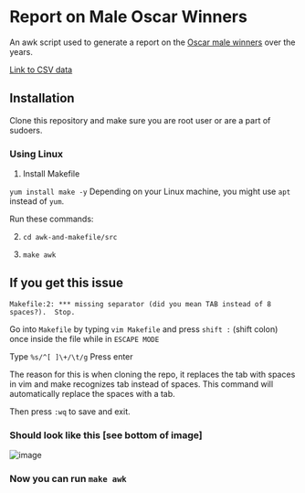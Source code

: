 # Report on Male Oscar Winners

An awk script used to generate a report on the [Oscar male winners](https://people.sc.fsu.edu/~jburkardt/data/csv/oscar_age_male.csv) over the years. 

[Link to CSV data](https://people.sc.fsu.edu/~jburkardt/data/csv/oscar_age_male.csv)

## Installation

Clone this repository and make sure you are root user or are a part of sudoers.
### Using Linux 

1. Install Makefile

```yum install make -y```
Depending on your Linux machine, you might use `apt` instead of `yum`.

Run these commands:

2. `cd awk-and-makefile/src`

3. ```make awk```

## If you get this issue
`Makefile:2: *** missing separator (did you mean TAB instead of 8 spaces?).  Stop.
`

Go into `Makefile` by typing `vim Makefile` and press `shift :` (shift colon) once inside the file while in `ESCAPE MODE`

Type `%s/^[ ]\+/\t/g` Press enter

The reason for this is when cloning the repo, it replaces the tab with spaces in vim and make recognizes tab instead of spaces. This command will automatically replace the spaces with a tab.

Then press `:wq` to save and exit. 

### Should look like this [see bottom of image]
![image](https://user-images.githubusercontent.com/64327424/139964481-06e9544c-953e-4d82-b904-5ea3263daa99.png)

### Now you can run `make awk`
